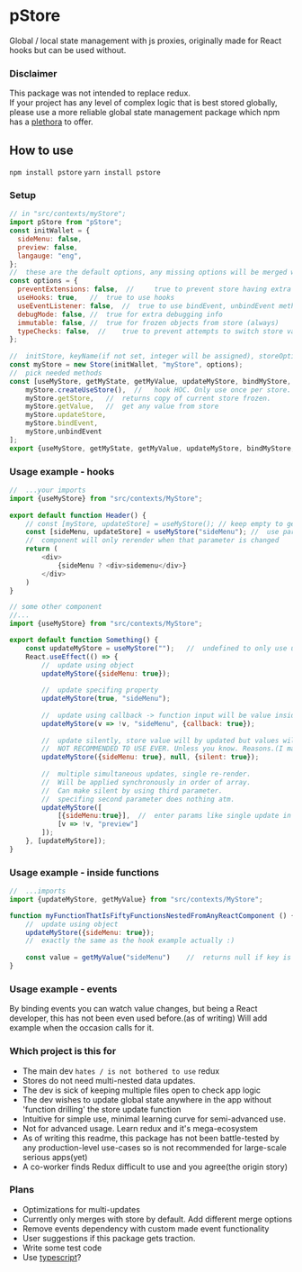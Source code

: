 
# pStore   
Global / local state management with js proxies, originally made for React hooks but can be used without.  
  
### Disclaimer  
This package was not intended to replace redux.  
If your project has any level of complex logic that is best stored globally,  
please use a more reliable global state management package which npm has a [plethora](https://www.npmjs.com/search?q=state) to offer.  

## How to use  
`npm install pstore`
`yarn install pstore`

### Setup
```javascript
// in "src/contexts/myStore";
import pStore from "pStore";
const initWallet = {  
  sideMenu: false,  
  preview: false,
  langauge: "eng",
};
//	these are the default options, any missing options will be merged with defaults.
const options = {
  preventExtensions: false,  // 	true to prevent store having extra properties after init.
  useHooks: true,	//	true to use hooks
  useEventListener: false,	//	true to use bindEvent, unbindEvent methods
  debugMode: false,	//	true for extra debugging info
  immutable: false,	//	true for frozen objects from store (always)
  typeChecks: false,  //	true to prevent attempts to switch store value to a different type(currently based on typeof, planning to expand features)
};
  
//	initStore, keyName(if not set, integer will be assigned), storeOptions
const myStore = new Store(initWallet, "myStore", options);  
//	pick needed methods
const [useMyStore, getMyState, getMyValue, updateMyStore, bindMyStore, unbindMyStore] = [  
	myStore.createUseStore(),  //	hook HOC. Only use once per store.
	myStore.getStore,	//	returns copy of current store frozen.
	myStore.getValue,	//	get any value from store 
	myStore.updateStore,
	myStore.bindEvent,
	myStore,unbindEvent
];
export {useMyStore, getMyState, getMyValue, updateMyStore, bindMyStore, unbindMyStore};
```  
### Usage example - hooks
```javascript
//	...your imports
import {useMyStore} from "src/contexts/MyStore";  
  
export default function Header() {  
	// const [myStore, updateStore] = useMyStore(); // keep empty to get entire object
	const [sideMenu, updateStore] = useMyStore("sideMenu");	//	use param name for single parameter
	//	component will only rerender when that parameter is changed
	return (
		<div>
			{sideMenu ? <div>sidemenu</div>}
		</div>
	)
}

// some other component
//...
import {useMyStore} from "src/contexts/MyStore";

export default function Something() {
	const updateMyStore = useMyStore("");	//	undefined to only use updateStore
	React.useEffect(() => {
		//	update using object
		updateMyStore({sideMenu: true});
		
		//	update specifing property
		updateMyStore(true, "sideMenu");
		
		//	update using callback -> function input will be value inside "sideMenu"
		updateMyStore(v => !v, "sideMenu", {callback: true});
		
		//	update silently, store value will by updated but values will not rerender
		//	NOT RECOMMENDED TO USE EVER. Unless you know. Reasons.(I made it so guess)
		updateMyStore({sideMenu: true}, null, {silent: true});
		
		//	multiple simultaneous updates, single re-render. 
		//	Will be applied synchronously in order of array. 
		//	Can make silent by using third parameter.
		//	specifing second parameter does nothing atm.
		updateMyStore([
			[{sideMenu:true}],	//	enter params like single update in array form
			[v => !v, "preview"]
		]);
	}, [updateMyStore]);
}
```

### Usage example - inside functions
```javascript
//	...imports
import {updateMyStore, getMyValue} from "src/contexts/MyStore";

function myFunctionThatIsFiftyFunctionsNestedFromAnyReactComponent () {
	//	update using object
	updateMyStore({sideMenu: true});
	//	exactly the same as the hook example actually :)
	
	const value = getMyValue("sideMenu")	//	returns null if key is not defined
}
```

### Usage example - events
By binding events you can watch value changes, but being a React developer, this has not been even used before.(as of writing)
Will add example when the occasion calls for it.

### Which project is this for  
- The main dev `hates / is not bothered to use` redux  
- Stores do not need multi-nested data updates.
- The dev is sick of keeping multiple files open to check app logic  
- The dev wishes to update global state anywhere in the app without 'function drilling' the store update function  
- Intuitive for simple use, minimal learning curve for semi-advanced use.  
- Not for advanced usage. Learn redux and it's mega-ecosystem  
- As of writing this readme, this package has not been battle-tested by any production-level use-cases so is not recommended for large-scale serious apps(yet)
- A co-worker finds Redux difficult to use and you agree(the origin story)


### Plans
- Optimizations for multi-updates
- Currently only merges with store by default. Add different merge options
- Remove events dependency with custom made event functionality
- User suggestions if this package gets traction.
- Write some test code
- Use [typescript](https://medium.com/javascript-scene/the-typescript-tax-132ff4cb175b)?